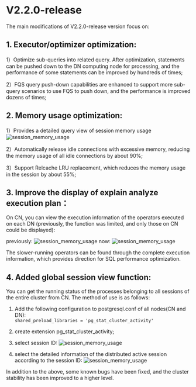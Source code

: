 # V2.2.0-release

The main modifications of V2.2.0-release version focus on:

## 1. Executor/optimizer optimization:
1）Optimize sub-queries into related query. After optimization, statements can be pushed down to the DN computing node for processing, and the performance of some statements can be improved by hundreds of times;

2）FQS query push-down capabilities are enhanced to support more sub-query scenarios to use FQS to push down, and the performance is improved dozens of times;  

## 2. Memory usage optimization:
1）Provides a detailed query view of session memory usage  
![session_memory_usage](images/v2.2.0_session_memory_usage.png)

2）Automatically release idle connections with excessive memory, reducing the memory usage of all idle connections by about 90%;

3）Support Relcache LRU replacement, which reduces the memory usage in the session by about 55%;  

## 3. Improve the display of explain analyze execution plan：
On CN, you can view the execution information of the operators executed on each DN (previously, the function was limited, and only those on CN could be displayed):  

 previously:
![session_memory_usage](images/v2.2.0_explain_analyze_before.png)
 now:
![session_memory_usage](images/v2.2.0_explain_analyze_now.png)


The slower-running operators can be found through the complete execution information, which provides direction for SQL performance optimization.  

## 4. Added global session view function:
You can get the running status of the processes belonging to all sessions of the entire cluster from CN. The method of use is as follows:

1)  Add the following configuration to postgresql.conf of all nodes(CN and DN):  
                  ```shared_preload_libraries = 'pg_stat_cluster_activity'  ```
                   
2)  create extension pg\_stat\_cluster\_activity;

3)  select session ID:
![session_memory_usage](images/v2.2.0_sessionID.png)
  
4)  select the detailed information of the distributed active session according to the session ID:
![session_memory_usage](images/v2.2.0_active_session.png)

 
In addition to the above, some known bugs have been fixed, and the cluster stability has been improved to a higher level.